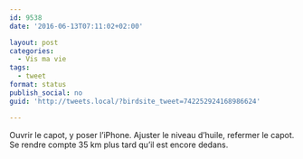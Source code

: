 ```yaml
---
id: 9538
date: '2016-06-13T07:11:02+02:00'

layout: post
categories:
  - Vis ma vie
tags:
  - tweet
format: status
publish_social: no
guid: 'http://tweets.local/?birdsite_tweet=742252924168986624'

---
```


Ouvrir le capot, y poser l’iPhone. Ajuster le niveau d’huile, refermer le capot. Se rendre compte 35 km plus tard qu’il est encore dedans.